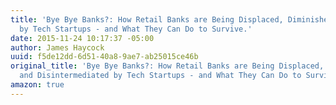 ```yaml
---
title: 'Bye Bye Banks?: How Retail Banks are Being Displaced, Diminished and Disintermediated
  by Tech Startups - and What They Can Do to Survive.'
date: 2015-11-24 10:17:37 -05:00
author: James Haycock
uuid: f5de12dd-6d51-40a8-9ae7-ab25015ce46b
original_title: 'Bye Bye Banks?: How Retail Banks are Being Displaced, Diminished
  and Disintermediated by Tech Startups - and What They Can Do to Survive.'
amazon: true
---
```



